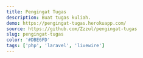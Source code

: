 ```yaml
---
title: Pengingat Tugas
description: Buat tugas kuliah.
demo: https://pengingat-tugas.herokuapp.com/
source: https://github.com/Zzzul/pengingat-tugas
slug: pengingat-tugas
color: '#DBE6FD'
tags: ['php', 'laravel', 'livewire']
---
```

